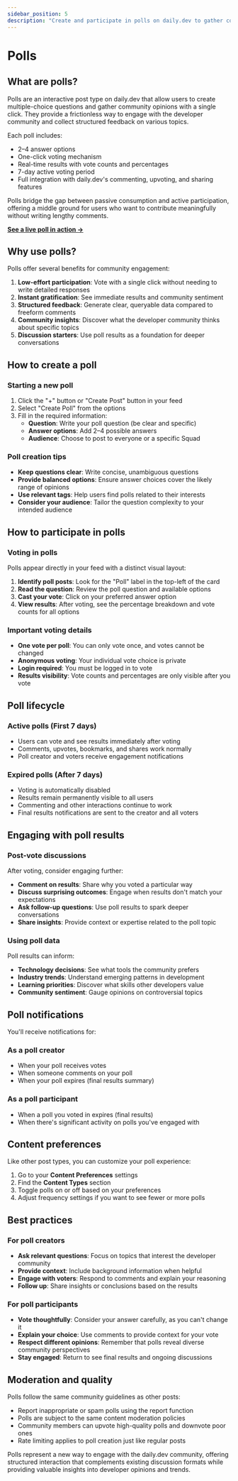 ```yaml
---
sidebar_position: 5
description: "Create and participate in polls on daily.dev to gather community opinions and engage with quick, interactive questions."
---
```


# Polls

## What are polls?

Polls are an interactive post type on daily.dev that allow users to create multiple-choice questions and gather community opinions with a single click. They provide a frictionless way to engage with the developer community and collect structured feedback on various topics.

Each poll includes:
- 2–4 answer options
- One-click voting mechanism
- Real-time results with vote counts and percentages
- 7-day active voting period
- Full integration with daily.dev's commenting, upvoting, and sharing features

Polls bridge the gap between passive consumption and active participation, offering a middle ground for users who want to contribute meaningfully without writing lengthy comments.

**[See a live poll in action →](https://app.daily.dev/posts/can-you-guess-which-feature-we-just-shipped--cpg33xsvg)**

## Why use polls?

Polls offer several benefits for community engagement:

1. **Low-effort participation**: Vote with a single click without needing to write detailed responses
2. **Instant gratification**: See immediate results and community sentiment
3. **Structured feedback**: Generate clear, queryable data compared to freeform comments
4. **Community insights**: Discover what the developer community thinks about specific topics
5. **Discussion starters**: Use poll results as a foundation for deeper conversations

## How to create a poll

### Starting a new poll

1. Click the "+" button or "Create Post" button in your feed
2. Select "Create Poll" from the options
3. Fill in the required information:
   - **Question**: Write your poll question (be clear and specific)
   - **Answer options**: Add 2–4 possible answers
   - **Audience**: Choose to post to everyone or a specific Squad

### Poll creation tips

- **Keep questions clear**: Write concise, unambiguous questions
- **Provide balanced options**: Ensure answer choices cover the likely range of opinions
- **Use relevant tags**: Help users find polls related to their interests
- **Consider your audience**: Tailor the question complexity to your intended audience

## How to participate in polls

### Voting in polls

Polls appear directly in your feed with a distinct visual layout:

1. **Identify poll posts**: Look for the "Poll" label in the top-left of the card
2. **Read the question**: Review the poll question and available options
3. **Cast your vote**: Click on your preferred answer option
4. **View results**: After voting, see the percentage breakdown and vote counts for all options

### Important voting details

- **One vote per poll**: You can only vote once, and votes cannot be changed
- **Anonymous voting**: Your individual vote choice is private
- **Login required**: You must be logged in to vote
- **Results visibility**: Vote counts and percentages are only visible after you vote

## Poll lifecycle

### Active polls (First 7 days)

- Users can vote and see results immediately after voting
- Comments, upvotes, bookmarks, and shares work normally
- Poll creator and voters receive engagement notifications

### Expired polls (After 7 days)

- Voting is automatically disabled
- Results remain permanently visible to all users
- Commenting and other interactions continue to work
- Final results notifications are sent to the creator and all voters

## Engaging with poll results

### Post-vote discussions

After voting, consider engaging further:

- **Comment on results**: Share why you voted a particular way
- **Discuss surprising outcomes**: Engage when results don't match your expectations
- **Ask follow-up questions**: Use poll results to spark deeper conversations
- **Share insights**: Provide context or expertise related to the poll topic

### Using poll data

Poll results can inform:
- **Technology decisions**: See what tools the community prefers
- **Industry trends**: Understand emerging patterns in development
- **Learning priorities**: Discover what skills other developers value
- **Community sentiment**: Gauge opinions on controversial topics

## Poll notifications

You'll receive notifications for:

### As a poll creator
- When your poll receives votes
- When someone comments on your poll
- When your poll expires (final results summary)

### As a poll participant
- When a poll you voted in expires (final results)
- When there's significant activity on polls you've engaged with

## Content preferences

Like other post types, you can customize your poll experience:

1. Go to your **Content Preferences** settings
2. Find the **Content Types** section
3. Toggle polls on or off based on your preferences
4. Adjust frequency settings if you want to see fewer or more polls

## Best practices

### For poll creators

- **Ask relevant questions**: Focus on topics that interest the developer community
- **Provide context**: Include background information when helpful
- **Engage with voters**: Respond to comments and explain your reasoning
- **Follow up**: Share insights or conclusions based on the results

### For poll participants

- **Vote thoughtfully**: Consider your answer carefully, as you can't change it
- **Explain your choice**: Use comments to provide context for your vote
- **Respect different opinions**: Remember that polls reveal diverse community perspectives
- **Stay engaged**: Return to see final results and ongoing discussions

## Moderation and quality

Polls follow the same community guidelines as other posts:

- Report inappropriate or spam polls using the report function
- Polls are subject to the same content moderation policies
- Community members can upvote high-quality polls and downvote poor ones
- Rate limiting applies to poll creation just like regular posts

Polls represent a new way to engage with the daily.dev community, offering structured interaction that complements existing discussion formats while providing valuable insights into developer opinions and trends.
